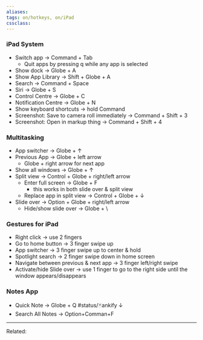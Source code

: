 ```yaml
---
aliases:
tags: on/hotkeys, on/iPad
cssclass:
---
```


### iPad System
- Switch app → Command + Tab
	- Quit apps by pressing q while any app is selected
- Show dock → Globe + A
- Show App Library → Shift + Globe + A
- Search → Command + Space
- Siri → Globe + S
- Control Centre → Globe + C
- Notification Centre → Globe + N
- Show keyboard shortcuts → hold Command
- Screenshot: Save to camera roll immediately → Command + Shift + 3
- Screenshot: Open in markup thing → Command + Shift + 4

### Multitasking
- App switcher → Globe + ↑
- Previous App → Globe + left arrow
	- Globe + right arrow for next app
- Show all windows → Globe + ↑
- Split view → Control + Globe + right/left arrow
	- Enter full screen → Globe + F
		- this works in both slide over & split view
	- Replace app in split view → Control + Globe + ↓
- Slide over → Option + Globe + right/left arrow
	- Hide/show slide over → Globe + \

### Gestures for iPad
- Right click → use 2 fingers
- Go to home button → 3 finger swipe up
- App switcher → 3 finger swipe up to center & hold
- Spotlight search → 2 finger swipe down in home screen
- Navigate between previous & next app → 3 finger left/right swipe
- Activate/hide Slide over → use 1 finger to go to the right side until the window appears/disappears


### Notes App
- Quick Note → Globe + Q
#status/🃏ankify ↓
- Search All Notes → Option+Comman+F
---

Related:
